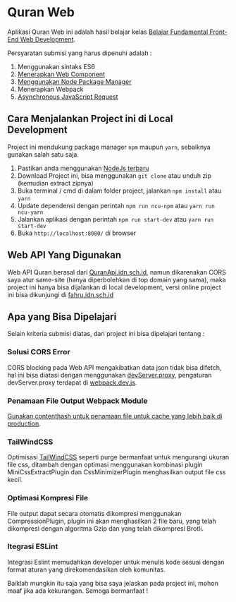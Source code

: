 # Quran Web

Aplikasi Quran Web ini adalah hasil belajar kelas [Belajar Fundamental Front-End Web Development](https://www.dicoding.com/academies/163).

Persyaratan submisi yang harus dipenuhi adalah :

  1. Menggunakan sintaks ES6
  2. [Menerapkan Web Component](../tree/master/src/scripts/components)
  3. [Menggunakan Node Package Manager](../blob/master/package.json)
  4. Menerapkan Webpack
  5. [Asynchronous JavaScript Request](../blob/master/src/views/index.js)

## Cara Menjalankan Project ini di Local Development

Project ini mendukung package manager `npm` maupun `yarn`, sebaiknya gunakan salah satu saja.

  1. Pastikan anda menggunakan [NodeJs terbaru](https://nodejs.org/en/download/)
  2. Download Project ini, bisa menggunakan `git clone` atau unduh zip (kemudian extract zipnya)
  3. Buka terminal / cmd di dalam folder project, jalankan `npm install` atau `yarn`
  4. Update dependensi dengan perintah `npm run ncu-npm` atau `yarn run ncu-yarn`
  5. Jalankan aplikasi dengan perintah `npm run start-dev` atau `yarn run start-dev`
  6. Buka `http://localhost:8080/` di browser

## Web API Yang Digunakan

Web API Quran berasal dari [QuranApi.idn.sch.id](https://quranapi.idn.sch.id/), namun dikarenakan CORS saya atur same-site (hanya diperbolehkan di top domain yang sama), maka project ini hanya bisa dijalankan di local development, versi online project ini bisa dikunjungi di [fahru.idn.sch.id](https://fahru.idn.sch.id/)

## Apa yang Bisa Dipelajari

Selain kriteria submisi diatas, dari project ini bisa dipelajari tentang :

### Solusi CORS Error

CORS blocking pada Web API mengakibatkan data json tidak bisa difetch, hal ini bisa diatasi dengan menggunakan [devServer.proxy](https://webpack.js.org/configuration/dev-server/#devserverproxy), pengaturan devServer.proxy terdapat di [webpack.dev.js](../blob/master/webpack.dev.js).

### Penamaan File Output Webpack Module

[Gunakan contenthash untuk penamaan file untuk cache yang lebih baik di production](https://github.com/webpack/webpack.js.org/issues/2096).

### TailWindCSS

Optimisasi [TailWindCSS](https://tailwindcss.com/) seperti purge bermanfaat untuk mengurangi ukuran file css, ditambah dengan optimasi menggunakan kombinasi plugin MiniCssExtractPlugin dan CssMinimizerPlugin menghasilkan output file css kecil.

### Optimasi Kompresi File

File output dapat secara otomatis dikompresi menggunakan CompressionPlugin, plugin ini akan menghasilkan 2 file baru, yang telah dikompresi dengan algoritma Gzip dan yang telah dikompresi Brotli.

### Itegrasi ESLint

Integrasi Eslint memudahkan developer untuk menulis kode sesuai dengan format aturan yang direkomendasikan oleh komunitas.

Baiklah mungkin itu saja yang bisa saya jelaskan pada project ini, mohon maaf jika ada kekurangan. Semoga bermanfaat !
